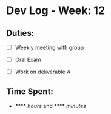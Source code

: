 # Dev Log - Week: 12
 
## Duties:
  - [ ] Weekly meeting with group
  - [ ] Oral Exam
  - [ ] Work on deliverable 4

 
## Time Spent: 
  * **** _hours_ and **** _minutes_
